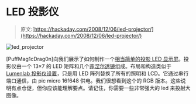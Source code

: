 # LED 投影仪

> 原文:[https://hackaday.com/2008/12/06/led-projector/](https://hackaday.com/2008/12/06/led-projector/)

![led_projector](../Images/55e7ba30b36953df0cc07cff55e5fd5e.png "led_projector")

[PuffMag1cDrag0n]向我们展示了如何制作一个[相当简单的投影 LED 显示屏](http://www.instructables.com/id/LED_Projector/)。投影仪由一个 13×7 的 LED 矩阵和几个[菲涅尔透镜](http://en.wikipedia.org/wiki/Fresnel_lens)组成。布局和构造类似于 [Lumenlab 投影仪设置](http://hackaday.com/2005/12/09/lumenlab-projector-build/)，只是用 LED 阵列替换了所有的照明和 LCD。它通过串行端口通信，由 pic micro 16f648 供电。我们很想看到这个的 RGB 版本。这些说明有点仓促，但你应该能理解要点。请记住，你需要一些非常强大的 led 来投射大图像。